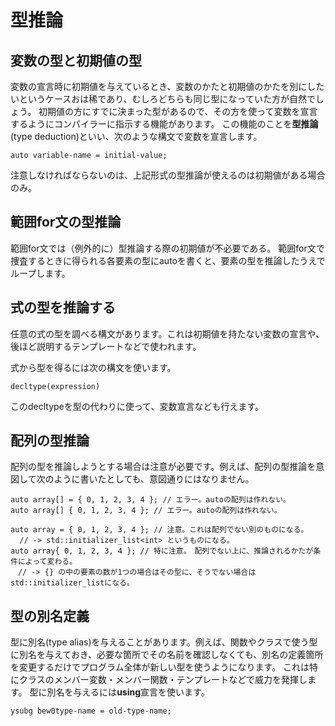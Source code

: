 # 型推論

## 変数の型と初期値の型
変数の宣言時に初期値を与えているとき、変数のかたと初期値のかたを別にしたいというケースおは稀であり、むしろどちらも同じ型になっていた方が自然でしょう。
初期値の方にすでに決まった型があるので、その方を使って変数を宣言するようにコンパイラーに指示する機能があります。
この機能のことを**型推論**(type deduction)といい、次のような構文で変数を宣言します。
```
auto variable-name = initial-value;
```

注意しなければならないのは、上記形式の型推論が使えるのは初期値がある場合のみ。

## 範囲for文の型推論
範囲for文では（例外的に）型推論する際の初期値が不必要である。
範囲for文で捜査するときに得られる各要素の型にautoを書くと、要素の型を推論したうえでループします。

## 式の型を推論する
任意の式の型を調べる構文があります。これは初期値を持たない変数の宣言や、後ほど説明するテンプレートなどで使われます。

式から型を得るには次の構文を使います。
```
decltype(expression)
```

このdecltypeを型の代わりに使って、変数宣言なども行えます。

## 配列の型推論
配列の型を推論しようとする場合は注意が必要です。例えば、配列の型推論を意図して次のように書いたとしても、意図通りにはなりません。
```
auto array[] = { 0, 1, 2, 3, 4 }; // エラー。autoの配列は作れない。
auto array[] { 0, 1, 2, 3, 4 }; // エラー。autoの配列は作れない。

auto array = { 0, 1, 2, 3, 4 }; // 注意。これは配列でない別のものになる。
  // -> std::initializer_list<int> というものになる。
auto array{ 0, 1, 2, 3, 4 }; // 特に注意。　配列でない上に、推論されるかたが条件によって変わる。
　// -> {} の中の要素の数が1つの場合はその型に、そうでない場合はstd::initializer_listになる。
```

## 型の別名定義
型に別名(type alias)を与えることがあります。例えば、関数やクラスで使う型に別名を与えておき、必要な箇所でその名前を確認しなくても、別名の定義箇所を変更するだけでプログラム全体が新しい型を使うようになります。
これは特にクラスのメンバー変数・メンバー関数・テンプレートなどで威力を発揮します。
型に別名を与えるには**using**宣言を使います。
```
ysubg bew0type-name = old-type-name;
```

